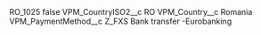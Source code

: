 <?xml version="1.0" encoding="UTF-8"?>
<CustomMetadata xmlns="http://soap.sforce.com/2006/04/metadata" xmlns:xsi="http://www.w3.org/2001/XMLSchema-instance" xmlns:xsd="http://www.w3.org/2001/XMLSchema">
    <label>RO_1025</label>
    <protected>false</protected>
    <values>
        <field>VPM_CountryISO2__c</field>
        <value xsi:type="xsd:string">RO</value>
    </values>
    <values>
        <field>VPM_Country__c</field>
        <value xsi:type="xsd:string">Romania</value>
    </values>
    <values>
        <field>VPM_PaymentMethod__c</field>
        <value xsi:type="xsd:string">Z_FXS Bank transfer -Eurobanking</value>
    </values>
</CustomMetadata>
